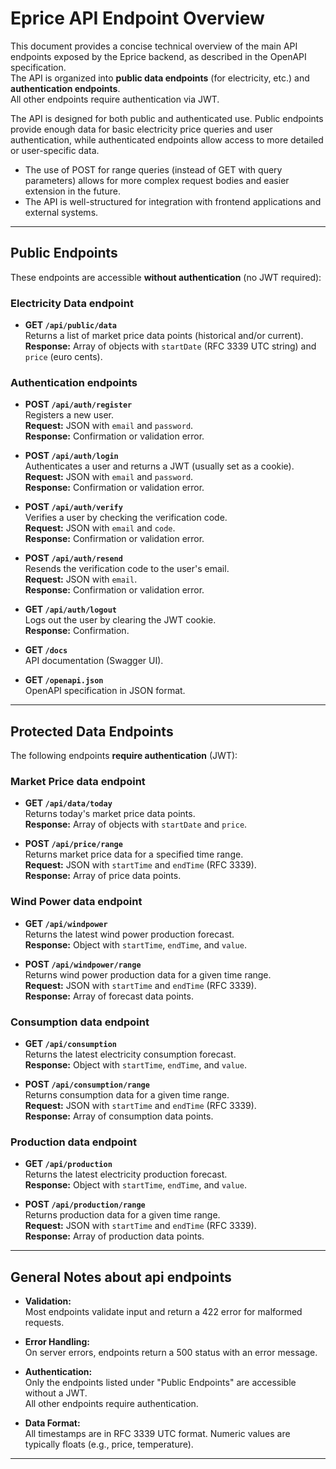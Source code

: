# Eprice API Endpoint Overview

This document provides a concise technical overview of the main API endpoints exposed by the Eprice backend, as described in the OpenAPI specification.  
The API is organized into **public data endpoints** (for electricity, etc.) and **authentication endpoints**.  
All other endpoints require authentication via JWT.

The API is designed for both public and authenticated use. Public endpoints provide enough data for basic electricity price queries and user authentication, while authenticated endpoints allow access to more detailed or user-specific data.

- The use of POST for range queries (instead of GET with query parameters) allows for more complex request bodies and easier extension in the future.
- The API is well-structured for integration with frontend applications and external systems.

---

## Public Endpoints

These endpoints are accessible **without authentication** (no JWT required):

### Electricity Data endpoint

- **GET `/api/public/data`**  
  Returns a list of market price data points (historical and/or current).  
  **Response:** Array of objects with `startDate` (RFC 3339 UTC string) and `price` (euro cents).

### Authentication endpoints

- **POST `/api/auth/register`**  
  Registers a new user.  
  **Request:** JSON with `email` and `password`.  
  **Response:** Confirmation or validation error.

- **POST `/api/auth/login`**  
  Authenticates a user and returns a JWT (usually set as a cookie).  
  **Request:** JSON with `email` and `password`.  
  **Response:** Confirmation or validation error.

- **POST `/api/auth/verify`**  
  Verifies a user by checking the verification code.  
  **Request:** JSON with `email` and `code`.  
  **Response:** Confirmation or validation error.

- **POST `/api/auth/resend`**  
  Resends the verification code to the user's email.  
  **Request:** JSON with `email`.  
  **Response:** Confirmation or validation error.

- **GET `/api/auth/logout`**  
  Logs out the user by clearing the JWT cookie.  
  **Response:** Confirmation.

- **GET `/docs`**  
  API documentation (Swagger UI).

- **GET `/openapi.json`**  
  OpenAPI specification in JSON format.

---

## Protected Data Endpoints

The following endpoints **require authentication** (JWT):

### Market Price data endpoint

- **GET `/api/data/today`**  
  Returns today's market price data points.  
  **Response:** Array of objects with `startDate` and `price`.

- **POST `/api/price/range`**  
  Returns market price data for a specified time range.  
  **Request:** JSON with `startTime` and `endTime` (RFC 3339).  
  **Response:** Array of price data points.

### Wind Power data endpoint

- **GET `/api/windpower`**  
  Returns the latest wind power production forecast.  
  **Response:** Object with `startTime`, `endTime`, and `value`.

- **POST `/api/windpower/range`**  
  Returns wind power production data for a given time range.  
  **Request:** JSON with `startTime` and `endTime` (RFC 3339).  
  **Response:** Array of forecast data points.

### Consumption data endpoint

- **GET `/api/consumption`**  
  Returns the latest electricity consumption forecast.  
  **Response:** Object with `startTime`, `endTime`, and `value`.

- **POST `/api/consumption/range`**  
  Returns consumption data for a given time range.  
  **Request:** JSON with `startTime` and `endTime` (RFC 3339).  
  **Response:** Array of consumption data points.

### Production data endpoint

- **GET `/api/production`**  
  Returns the latest electricity production forecast.  
  **Response:** Object with `startTime`, `endTime`, and `value`.

- **POST `/api/production/range`**  
  Returns production data for a given time range.  
  **Request:** JSON with `startTime` and `endTime` (RFC 3339).  
  **Response:** Array of production data points.

---

## General Notes about api endpoints

- **Validation:**  
  Most endpoints validate input and return a 422 error for malformed requests.

- **Error Handling:**  
  On server errors, endpoints return a 500 status with an error message.

- **Authentication:**  
  Only the endpoints listed under "Public Endpoints" are accessible without a JWT.  
  All other endpoints require authentication.

- **Data Format:**  
  All timestamps are in RFC 3339 UTC format. Numeric values are typically floats (e.g., price, temperature).

---

